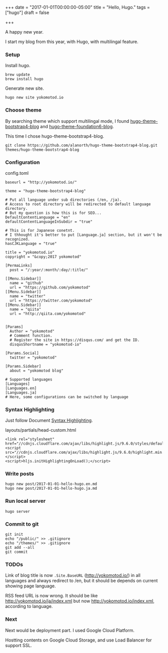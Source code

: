 +++
date = "2017-01-01T00:00:00-05:00"
title = "Hello, Hugo."
tags = ["hugo"]
draft = false

+++


A happy new year.

I start my blog from this year, with Hugo, with multilingal feature.

### Setup

Install hugo.

```
brew update
brew install hugo
```

Generate new site.

```
hugo new site yokomotod.io
```

### Choose theme

By searching theme which support multilingal mode, I found
[hugo-theme-bootstrap4-blog](http://themes.gohugo.io/hugo-theme-bootstrap4-blog/) and
[hugo-theme-foundation6-blog](http://themes.gohugo.io/hugo-theme-foundation6-blog/).

This time I chose hugo-theme-bootstrap4-blog.

```
git clone https://github.com/alanorth/hugo-theme-bootstrap4-blog.git themes/hugo-theme-bootstrap4-blog
```

### Configuration

config.toml

```
baseurl = "http://yokomotod.io/"

theme = "hugo-theme-bootstrap4-blog"

# Put all language under sub directories (/en, /ja).
# Access to root directory will be redirected to default language directory.
# But my question is how this is for SEO...
DefaultContentLanguage = "en"
defaultContentLanguageInSubdir = "true"

# This is for Japanese conetnt.
# I thhought it's better to put [Language.ja] section, but it won't be recognized.
hasCJKLanguage = "true"

title = "yokomotod.io"
copyright = "&copy;2017 yokomotod"

[PermaLinks]
  post = "/:year/:month/:day/:title/"

[[Menu.Sidebar]]
  name = "github"
  url = "https://github.com/yokomotod"
[[Menu.Sidebar]]
  name = "twitter"
  url = "https://twitter.com/yokomotod"
[[Menu.Sidebar]]
  name = "qiita"
  url = "http://qiita.com/yokomotod"


[Params]
  Author = "yokomotod"
  # Comment function.
  # Register the site in https://disqus.com/ and get the ID.
  disqusShortname = "yokomotod-io"

[Params.Social]
  twitter = "yokomotod"

[Params.Sidebar]
  about = "yokomotod blog"

# Supported languages
[Languages]
[Languages.en]
[Languages.ja]
# Here, some configurations can be switched by language

```

### Syntax Highlighting

Just follow Document [Syntax Highlighting](https://gohugo.io/extras/highlighting/#highlight-js-example).

layouts/partials/head-custom.html

```
<link rel="stylesheet" href="//cdnjs.cloudflare.com/ajax/libs/highlight.js/9.6.0/styles/default.min.css">
<script src="//cdnjs.cloudflare.com/ajax/libs/highlight.js/9.6.0/highlight.min.js"></script>
<script>hljs.initHighlightingOnLoad();</script>
```

### Write posts

```
hugo new post/2017-01-01-hello-hugo.en.md
hugo new post/2017-01-01-hello-hugo.ja.md
```

### Run local server

```
hugo server
```

### Commit to git

```
git init
echo "/public/" >> .gitignore
echo "/themes/" >> .gitignore
git add --all
git commit
```

### TODOs

Link of blog title is now `.Site.BaseURL` (http://yokomotod.io/) in all languages and always redirect to /en, but it should be depends on current showing page language.

RSS feed URL is now wrong. It should be like http://yokomotod.io/ja/index.xml but now http://yokomotod.io/index.xml, according to language.

### Next

Next would be deployment part. I used Google Cloud Platform.

Hostting contents on Google Cloud Storage, and use Load Balancer for support SSL.
